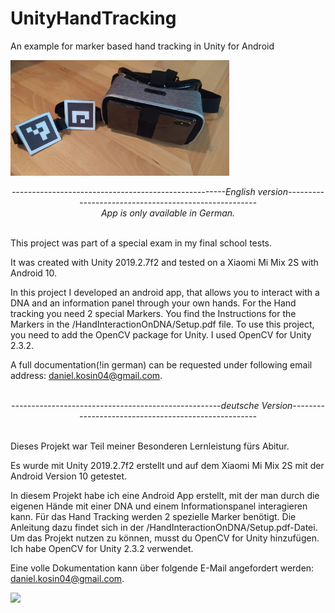# UnityHandTracking

An example for marker based hand tracking in Unity for Android

<p align="left">
  <img src="Setup.jpg" width="350" title="Setup">
</p>

<div align="center"><em>-----------------------------------------------------English version-----------------------------------------------------</em></div>
<div align="center"><em>App is only available in German.</em></div><br>

<p>This project was part of a special exam in my final school tests.</p>

It was created with Unity 2019.2.7f2 and tested on a Xiaomi Mi Mix 2S with Android 10. 

In this project I developed an android app, that allows you to interact with a DNA and an information panel through your own hands. For the Hand tracking you need 2 special Markers. You find the Instructions for the Markers in the /HandInteractionOnDNA/Setup.pdf file. 
To use this project, you need to add the OpenCV package for Unity. I used OpenCV for Unity 2.3.2.

A full documentation(!in german) can be requested under following email address: daniel.kosin04@gmail.com.
<br />
<br />
<div align="center"><em>----------------------------------------------------deutsche Version----------------------------------------------------</em></div><br>

<p>Dieses Projekt war Teil meiner Besonderen Lernleistung fürs Abitur.</p>

Es wurde mit Unity 2019.2.7f2 erstellt und auf dem Xiaomi Mi Mix 2S mit der Android Version 10 getestet. 

In diesem Projekt habe ich eine Android App erstellt, mit der man durch die eigenen Hände mit einer DNA und einem Informationspanel interagieren kann. Für das Hand Tracking werden 2 spezielle Marker benötigt. Die Anleitung dazu findet sich in der /HandInteractionOnDNA/Setup.pdf-Datei. 
Um das Projekt nutzen zu können, musst du OpenCV for Unity hinzufügen. Ich habe OpenCV for Unity 2.3.2 verwendet.

Eine volle Dokumentation kann über folgende E-Mail angefordert werden: daniel.kosin04@gmail.com.

<img src="HandTrackingExample.gif" width="500" />
